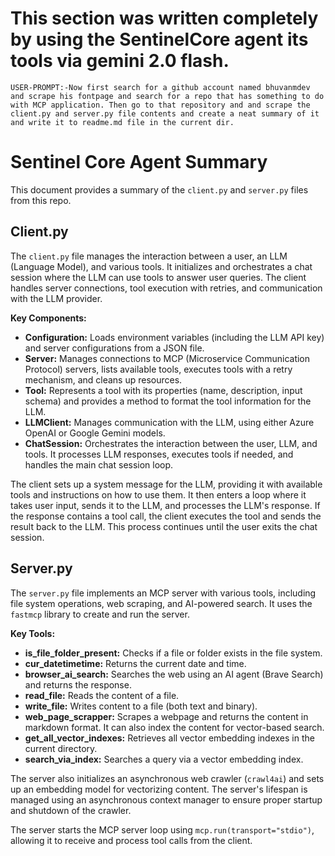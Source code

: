 # This section was written completely by using the SentinelCore agent its tools via gemini 2.0 flash.

```
USER-PROMPT:-Now first search for a github account named bhuvanmdev and scrape his fontpage and search for a repo that has something to do with MCP application. Then go to that repository and and scrape the client.py and server.py file contents and create a neat summary of it and write it to readme.md file in the current dir.
``` 

# Sentinel Core Agent Summary

This document provides a summary of the `client.py` and `server.py` files from this repo.

## Client.py

The `client.py` file manages the interaction between a user, an LLM (Language Model), and various tools. It initializes and orchestrates a chat session where the LLM can use tools to answer user queries. The client handles server connections, tool execution with retries, and communication with the LLM provider.

**Key Components:**

*   **Configuration:** Loads environment variables (including the LLM API key) and server configurations from a JSON file.
*   **Server:** Manages connections to MCP (Microservice Communication Protocol) servers, lists available tools, executes tools with a retry mechanism, and cleans up resources.
*   **Tool:** Represents a tool with its properties (name, description, input schema) and provides a method to format the tool information for the LLM.
*   **LLMClient:** Manages communication with the LLM, using either Azure OpenAI or Google Gemini models.
*   **ChatSession:** Orchestrates the interaction between the user, LLM, and tools. It processes LLM responses, executes tools if needed, and handles the main chat session loop.

The client sets up a system message for the LLM, providing it with available tools and instructions on how to use them. It then enters a loop where it takes user input, sends it to the LLM, and processes the LLM's response. If the response contains a tool call, the client executes the tool and sends the result back to the LLM. This process continues until the user exits the chat session.

## Server.py

The `server.py` file implements an MCP server with various tools, including file system operations, web scraping, and AI-powered search. It uses the `fastmcp` library to create and run the server.

**Key Tools:**

*   **is_file_folder_present:** Checks if a file or folder exists in the file system.
*   **cur_datetimetime:** Returns the current date and time.
*   **browser_ai_search:** Searches the web using an AI agent (Brave Search) and returns the response.
*   **read_file:** Reads the content of a file.
*   **write_file:** Writes content to a file (both text and binary).
*   **web_page_scrapper:** Scrapes a webpage and returns the content in markdown format. It can also index the content for vector-based search.
*   **get_all_vector_indexes:** Retrieves all vector embedding indexes in the current directory.
*   **search_via_index:** Searches a query via a vector embedding index.

The server also initializes an asynchronous web crawler (`crawl4ai`) and sets up an embedding model for vectorizing content. The server's lifespan is managed using an asynchronous context manager to ensure proper startup and shutdown of the crawler.

The server starts the MCP server loop using `mcp.run(transport="stdio")`, allowing it to receive and process tool calls from the client.
